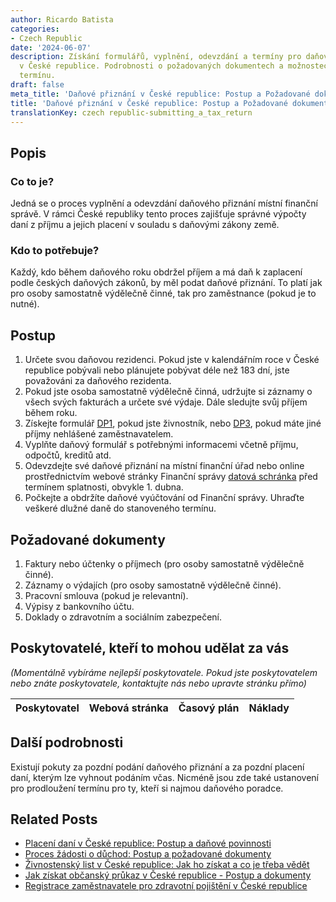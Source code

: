 ```yaml
---
author: Ricardo Batista
categories:
- Czech Republic
date: '2024-06-07'
description: Získání formulářů, vyplnění, odevzdání a termíny pro daňové přiznání
  v České republice. Podrobnosti o požadovaných dokumentech a možnostech prodloužení
  termínu.
draft: false
meta_title: 'Daňové přiznání v České republice: Postup a Požadované dokumenty'
title: 'Daňové přiznání v České republice: Postup a Požadované dokumenty'
translationKey: czech republic-submitting_a_tax_return
---
```



## Popis
### Co to je?
Jedná se o proces vyplnění a odevzdání daňového přiznání místní finanční správě. V rámci České republiky tento proces zajišťuje správné výpočty daní z příjmu a jejich placení v souladu s daňovými zákony země.

### Kdo to potřebuje?
Každý, kdo během daňového roku obdržel příjem a má daň k zaplacení podle českých daňových zákonů, by měl podat daňové přiznání. To platí jak pro osoby samostatně výdělečně činné, tak pro zaměstnance (pokud je to nutné).

## Postup
1. Určete svou daňovou rezidenci. Pokud jste v kalendářním roce v České republice pobývali nebo plánujete pobývat déle než 183 dní, jste považováni za daňového rezidenta.
2. Pokud jste osoba samostatně výdělečně činná, udržujte si záznamy o všech svých fakturách a určete své výdaje. Dále sledujte svůj příjem během roku.
3. Získejte formulář [DP1](https://www.financnisprava.cz/cs/dane-a-pojistne/danove-tiskopisy), pokud jste živnostník, nebo [DP3](https://www.financnisprava.cz/cs/dane-a-pojistne/danove-tiskopisy), pokud máte jiné příjmy nehlášené zaměstnavatelem.
4. Vyplňte daňový formulář s potřebnými informacemi včetně příjmu, odpočtů, kreditů atd.
5. Odevzdejte své daňové přiznání na místní finanční úřad nebo online prostřednictvím webové stránky Finanční správy [datová schránka](https://www.financnisprava.cz/cs/elektronicke-sluzby/dataove-schranky) před termínem splatnosti, obvykle 1. dubna.
6. Počkejte a obdržíte daňové vyúčtování od Finanční správy. Uhraďte veškeré dlužné daně do stanoveného termínu.

## Požadované dokumenty
1. Faktury nebo účtenky o příjmech (pro osoby samostatně výdělečně činné).
2. Záznamy o výdajích (pro osoby samostatně výdělečně činné).
3. Pracovní smlouva (pokud je relevantní).
4. Výpisy z bankovního účtu.
5. Doklady o zdravotním a sociálním zabezpečení.

## Poskytovatelé, kteří to mohou udělat za vás
_(Momentálně vybíráme nejlepší poskytovatele. Pokud jste poskytovatelem nebo znáte poskytovatele, kontaktujte nás nebo upravte stránku přímo)_

| Poskytovatel    |     Webová stránka  |     Časový plán   |      Náklady    |
| :-------------: | :-------------: |  :-------------: | :-------------: |


## Další podrobnosti
Existují pokuty za pozdní podání daňového přiznání a za pozdní placení daní, kterým lze vyhnout podáním včas. Nicméně jsou zde také ustanovení pro prodloužení termínu pro ty, kteří si najmou daňového poradce.


## Related Posts

- [Placení daní v České republice: Postup a daňové povinnosti](https://tramitit.com/cs/guides/czech-republic/platba_dani/)
- [Proces žádosti o důchod: Postup a požadované dokumenty](https://tramitit.com/cs/guides/czech-republic/zadost_o_duchod/)
- [Živnostenský list v České republice: Jak ho získat a co je třeba vědět](https://tramitit.com/cs/guides/czech-republic/registrace_zivnostenskeho_opravneni/)
- [Jak získat občanský průkaz v České republice - Postup a dokumenty](https://tramitit.com/cs/guides/czech-republic/zadost_o_vydani_obcanskeho_prukazu/)
- [Registrace zaměstnavatele pro zdravotní pojištění v České republice](https://tramitit.com/cs/guides/czech-republic/registrace_zamestnavatele_k_zdravotnimu_pojisteni/)